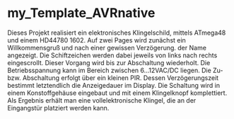 # my_Template_AVRnative

Dieses Projekt realisiert ein elektronisches Klingelschild, mittels ATmega48 und einem HD44780 1602. Auf zwei Pages wird zunächst ein Willkommensgruß und nach einer gewissen Verzögerung. der Name angezeigt.
Die Schiftzeichen werden dabei jeweils von links nach rechts eingescrollt. Dieser Vorgang wird bis zur Abschaltung wiederholt. Die Betriebsspannung kann im Bereich zwischen 6...12VAC/DC liegen. Die Zu- bzw. Abschaltung erfolgt über ein kleinen PIR. Dessen Verzögerungszeit bestimmt
letztendlich die Anzeigedauer im Display. Die Schaltung wird in einem Konstoffgehäuse eingebaut und mit einem Klingelknopf komplettiert. Als Ergebnis erhält man eine vollelektronische Klingel, die an der Eingangstür platziert werden kann.

